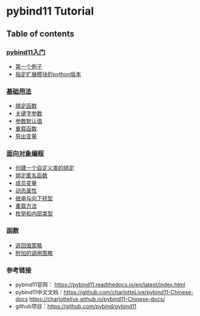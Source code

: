 # pybind11 Tutorial

## Table of contents

### [pybind11入门](getting_started)
- [第一个例子](getting_started/hello)
- [指定扩展模块的python版本](getting_started/specify_python_version)

### [基础用法](basic_features)
- [绑定函数](basic_features/binding_functions)
- [关键字参数](basic_features/keyword_arguments)
- [参数默认值](basic_features/default_arguments)
- [重载函数](basic_features/overloaded_functions)
- [导出变量](basic_features/exporting_variables)

### [面向对象编程](object_oriented_code)
- [创建一个自定义类的绑定](object_oriented_code/binding_custom_types)
- [绑定匿名函数](object_oriented_code/binding_lambda_functions)
- [成员变量](object_oriented_code/instance_and_static_fields)
- [动态属性](object_oriented_code/dynamic_attributes)
- [继承与向下转型](object_oriented_code/inheritance_and_automatic_downcasting)
- [重载方法](object_oriented_code/overloaded_methods)
- [枚举和内部类型](object_oriented_code/enumarations_and_internal_types)

### 函数
- [返回值策略](functions/return_value_policies)
- [附加的调用策略](functions/additional_call_policies)


### 参考链接

- pybind11官网： <https://pybind11.readthedocs.io/en/latest/index.html>
- pybind11中文文档：<https://github.com/charlotteLive/pybind11-Chinese-docs> <https://charlottelive.github.io/pybind11-Chinese-docs/>
- github项目：<https://github.com/pybind/pybind11>
